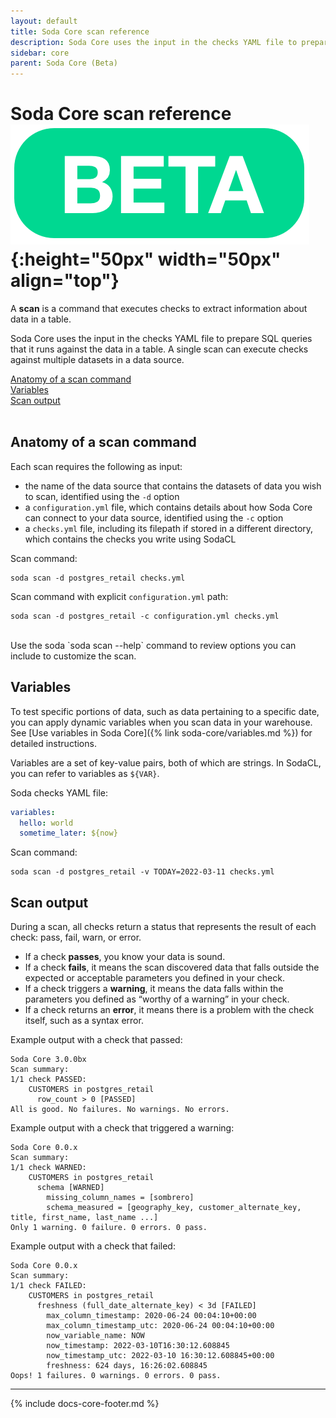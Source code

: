 ```yaml
---
layout: default
title: Soda Core scan reference
description: Soda Core uses the input in the checks YAML file to prepare a scan that it runs against the data in a table. 
sidebar: core
parent: Soda Core (Beta)
---
```


# Soda Core scan reference ![beta](/assets/images/beta.png){:height="50px" width="50px" align="top"}

A **scan** is a command that executes checks to extract information about data in a table.

Soda Core uses the input in the checks YAML file to prepare SQL queries that it runs against the data in a table. A single scan can execute checks against multiple datasets in a data source. 

[Anatomy of a scan command](#anatomy-of-a-scan-command)<br />
[Variables](#variables)<br />
[Scan output](#scan-output)<br />
<br />

## Anatomy of a scan command

Each scan requires the following as input:

* the name of the data source that contains the datasets of data you wish to scan, identified using the `-d` option
* a `configuration.yml` file, which contains details about how Soda Core can connect to your data source, identified using the `-c` option <!--<br /> You do not need to explicitly identify your `configuration.yml` files in the scan command. During a scan, Soda Core uses the following path and filename by default: `~/.soda/configuration.yml`. -->
* a `checks.yml` file, including its filepath if stored in a different directory, which contains the checks you write using SodaCL

Scan command:
```shell
soda scan -d postgres_retail checks.yml
```

Scan command with explicit `configuration.yml` path:
```shell
soda scan -d postgres_retail -c configuration.yml checks.yml
```

<br />
Use the soda `soda scan --help` command to review options you can include to customize the scan.

## Variables

To test specific portions of data, such as data pertaining to a specific date, you can apply dynamic variables when you scan data in your warehouse. See [Use variables in Soda Core]({% link soda-core/variables.md %}) for detailed instructions. 

Variables are a set of key-value pairs, both of which are strings. In SodaCL, you can refer to variables as `${VAR}`.

Soda checks YAML file:
```yaml
variables:
  hello: world
  sometime_later: ${now}
```
Scan command:
```shell
soda scan -d postgres_retail -v TODAY=2022-03-11 checks.yml
```

## Scan output

During a scan, all checks return a status that represents the result of each check: pass, fail, warn, or error.

* If a check **passes**, you know your data is sound.
* If a check **fails**, it means the scan discovered data that falls outside the expected or acceptable parameters you defined in your check.
* If a check triggers a **warning**, it means the data falls within the parameters you defined as “worthy of a warning” in your check.
* If a check returns an **error**, it means there is a problem with the check itself, such as a syntax error.

Example output with a check that passed:
```shell
Soda Core 3.0.0bx
Scan summary:
1/1 check PASSED: 
    CUSTOMERS in postgres_retail
      row_count > 0 [PASSED]
All is good. No failures. No warnings. No errors.
```

Example output with a check that triggered a warning:
```shell
Soda Core 0.0.x
Scan summary:
1/1 check WARNED: 
    CUSTOMERS in postgres_retail
      schema [WARNED]
        missing_column_names = [sombrero]
        schema_measured = [geography_key, customer_alternate_key, title, first_name, last_name ...]
Only 1 warning. 0 failure. 0 errors. 0 pass.
```

Example output with a check that failed:
```shell
Soda Core 0.0.x
Scan summary:
1/1 check FAILED: 
    CUSTOMERS in postgres_retail
      freshness (full_date_alternate_key) < 3d [FAILED]
        max_column_timestamp: 2020-06-24 00:04:10+00:00
        max_column_timestamp_utc: 2020-06-24 00:04:10+00:00
        now_variable_name: NOW
        now_timestamp: 2022-03-10T16:30:12.608845
        now_timestamp_utc: 2022-03-10 16:30:12.608845+00:00
        freshness: 624 days, 16:26:02.608845
Oops! 1 failures. 0 warnings. 0 errors. 0 pass.

```

---
{% include docs-core-footer.md %}